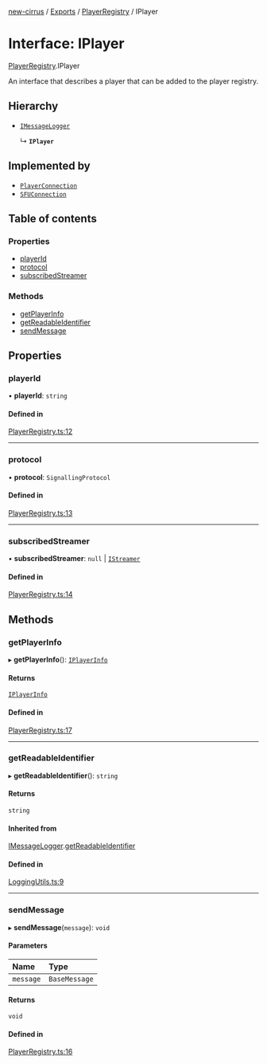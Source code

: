 [new-cirrus](../README.md) / [Exports](../modules.md) / [PlayerRegistry](../modules/PlayerRegistry.md) / IPlayer

# Interface: IPlayer

[PlayerRegistry](../modules/PlayerRegistry.md).IPlayer

An interface that describes a player that can be added to the
player registry.

## Hierarchy

- [`IMessageLogger`](LoggingUtils.IMessageLogger.md)

  ↳ **`IPlayer`**

## Implemented by

- [`PlayerConnection`](../classes/PlayerConnection.PlayerConnection.md)
- [`SFUConnection`](../classes/SFUConnection.SFUConnection.md)

## Table of contents

### Properties

- [playerId](PlayerRegistry.IPlayer.md#playerid)
- [protocol](PlayerRegistry.IPlayer.md#protocol)
- [subscribedStreamer](PlayerRegistry.IPlayer.md#subscribedstreamer)

### Methods

- [getPlayerInfo](PlayerRegistry.IPlayer.md#getplayerinfo)
- [getReadableIdentifier](PlayerRegistry.IPlayer.md#getreadableidentifier)
- [sendMessage](PlayerRegistry.IPlayer.md#sendmessage)

## Properties

### playerId

• **playerId**: `string`

#### Defined in

[PlayerRegistry.ts:12](https://github.com/mcottontensor/PixelStreamingInfrastructure/blob/95d2b15/new_cirrus/src/PlayerRegistry.ts#L12)

___

### protocol

• **protocol**: `SignallingProtocol`

#### Defined in

[PlayerRegistry.ts:13](https://github.com/mcottontensor/PixelStreamingInfrastructure/blob/95d2b15/new_cirrus/src/PlayerRegistry.ts#L13)

___

### subscribedStreamer

• **subscribedStreamer**: ``null`` \| [`IStreamer`](StreamerRegistry.IStreamer.md)

#### Defined in

[PlayerRegistry.ts:14](https://github.com/mcottontensor/PixelStreamingInfrastructure/blob/95d2b15/new_cirrus/src/PlayerRegistry.ts#L14)

## Methods

### getPlayerInfo

▸ **getPlayerInfo**(): [`IPlayerInfo`](PlayerRegistry.IPlayerInfo.md)

#### Returns

[`IPlayerInfo`](PlayerRegistry.IPlayerInfo.md)

#### Defined in

[PlayerRegistry.ts:17](https://github.com/mcottontensor/PixelStreamingInfrastructure/blob/95d2b15/new_cirrus/src/PlayerRegistry.ts#L17)

___

### getReadableIdentifier

▸ **getReadableIdentifier**(): `string`

#### Returns

`string`

#### Inherited from

[IMessageLogger](LoggingUtils.IMessageLogger.md).[getReadableIdentifier](LoggingUtils.IMessageLogger.md#getreadableidentifier)

#### Defined in

[LoggingUtils.ts:9](https://github.com/mcottontensor/PixelStreamingInfrastructure/blob/95d2b15/new_cirrus/src/LoggingUtils.ts#L9)

___

### sendMessage

▸ **sendMessage**(`message`): `void`

#### Parameters

| Name | Type |
| :------ | :------ |
| `message` | `BaseMessage` |

#### Returns

`void`

#### Defined in

[PlayerRegistry.ts:16](https://github.com/mcottontensor/PixelStreamingInfrastructure/blob/95d2b15/new_cirrus/src/PlayerRegistry.ts#L16)
